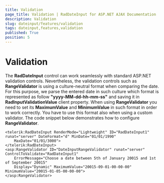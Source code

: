 ```yaml
---
title: Validation
page_title: Validation | RadDateInput for ASP.NET AJAX Documentation
description: Validation
slug: dateinput/features/validation
tags: dateinput,features,validation
published: True
position: 5
---
```


# Validation



The **RadDateInput** control can work seamlessly with standard ASP.NET validation controls. Nevertheless, the validation controls such as **RangeValidator** is using a culture-neutral format when comparing the date. For this purpose, we parse the entered date in such culture which format is represented as follow **"yyyy-MM-dd-hh-mm-ss"** and saving it in **RadInputValidationValue** client property. When using **RangeValidator** you need to set its **MaximumValue** and **MinimumValue** in such format in order to work correctly. You have to use this format also when using a custom validator. The code snippet below demonstrates how to configure **RangeValidator**.

````ASPNET
<telerik:RadDateInput RenderMode="Lightweight" ID="RadDateInput1" runat="server" DateFormat="d" MinDate="01/01/1990"
	MaxDate="01/01/3000">
</telerik:RadDateInput>
<asp:RangeValidator ID="DateInputRangeValidator" runat="server" ControlToValidate="RadDateInput1"
	ErrorMessage="Choose a date between 5th of January 20015 and 1st of September 20015"
	Display="Dynamic" MaximumValue="20015-09-01-00-00-00" MinimumValue="20015-01-05-00-00-00">
</asp:RangeValidator>
````

